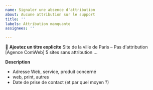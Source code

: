 ```yaml
---
name: Signaler une absence d'attribution
about: Aucune attribution sur le support
title: ''
labels: Attribution manquante
assignees: ''

---
```


📢 **Ajoutez un titre explicite**
Site de la ville de Paris – Pas d'attribution
[Agence ComWeb] 5 sites sans attribution
...

**Description**

- Adresse Web, service, produit concerné
- web, print, autres
- Date de prise de contact (et par quel moyen ?)
